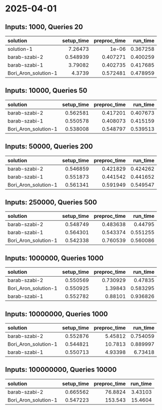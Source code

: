 # 2025-04-01

## Inputs: 1000, Queries 20

| solution             |   setup_time |   preproc_time |   run_time |
|:---------------------|-------------:|---------------:|-----------:|
| solution-1           |     7.26473  |       1e-06    |   0.367258 |
| barab-szabi-2        |     0.548939 |       0.407271 |   0.400259 |
| barab-szabi-1        |     3.79082  |       0.402735 |   0.417685 |
| Bori_Aron_solution-1 |     4.3739   |       0.572481 |   0.478959 |

## Inputs: 10000, Queries 50

| solution             |   setup_time |   preproc_time |   run_time |
|:---------------------|-------------:|---------------:|-----------:|
| barab-szabi-2        |     0.562581 |       0.417201 |   0.407673 |
| barab-szabi-1        |     0.550578 |       0.408073 |   0.415159 |
| Bori_Aron_solution-1 |     0.538008 |       0.548797 |   0.539513 |

## Inputs: 50000, Queries 200

| solution             |   setup_time |   preproc_time |   run_time |
|:---------------------|-------------:|---------------:|-----------:|
| barab-szabi-2        |     0.546859 |       0.421829 |   0.424262 |
| barab-szabi-1        |     0.551873 |       0.441542 |   0.441652 |
| Bori_Aron_solution-1 |     0.561341 |       0.591949 |   0.549547 |

## Inputs: 250000, Queries 500

| solution             |   setup_time |   preproc_time |   run_time |
|:---------------------|-------------:|---------------:|-----------:|
| barab-szabi-2        |     0.548749 |       0.483638 |   0.44795  |
| barab-szabi-1        |     0.564301 |       0.543374 |   0.551255 |
| Bori_Aron_solution-1 |     0.542338 |       0.760539 |   0.560086 |

## Inputs: 1000000, Queries 1000

| solution             |   setup_time |   preproc_time |   run_time |
|:---------------------|-------------:|---------------:|-----------:|
| barab-szabi-2        |     0.550569 |       0.730929 |   0.47835  |
| Bori_Aron_solution-1 |     0.550925 |       1.39843  |   0.583295 |
| barab-szabi-1        |     0.552782 |       0.88101  |   0.936826 |

## Inputs: 10000000, Queries 1000

| solution             |   setup_time |   preproc_time |   run_time |
|:---------------------|-------------:|---------------:|-----------:|
| barab-szabi-2        |     0.552876 |        5.45812 |   0.754059 |
| Bori_Aron_solution-1 |     0.544821 |       10.7813  |   0.889997 |
| barab-szabi-1        |     0.550713 |        4.93398 |   6.73418  |

## Inputs: 100000000, Queries 10000

| solution             |   setup_time |   preproc_time |   run_time |
|:---------------------|-------------:|---------------:|-----------:|
| barab-szabi-2        |     0.665562 |        76.8824 |    3.43103 |
| Bori_Aron_solution-1 |     0.547223 |       153.543  |   15.4604  |